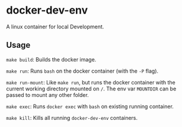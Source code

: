# docker-dev-env

A linux container for local Development.

## Usage

`make build`: Builds the docker image.

`make run`: Runs `bash` on the docker container (with the `-P` flag).

`make run-mount`: Like `make run`, but runs the docker container with the current working directory mounted on `/`. The env var `MOUNTDIR` can be passed to mount any other folder.

`make exec`: Runs `docker exec` with `bash` on existing running container.

`make kill`: Kills all running `docker-dev-env` containers.

